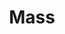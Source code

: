 ---
title: "Mass"
url: /villa-el-salvador/mass-avenida-mariano-pastor-sevilla/
shop: Lebensmittel
---